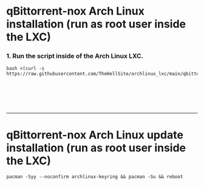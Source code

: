 # qBittorrent-nox Arch Linux installation (run as root user inside the LXC)

### 1. Run the script inside of the Arch Linux LXC.

  ```
  bash <(curl -s https://raw.githubusercontent.com/TheHellSite/archlinux_lxc/main/qbittorrent/qbittorrent_installer.sh)
  ```

<br />
<br />
<br />
<br />
<hr>

# qBittorrent-nox Arch Linux update installation (run as root user inside the LXC)

  ```
  pacman -Syy --noconfirm archlinux-keyring && pacman -Su && reboot
  ```
